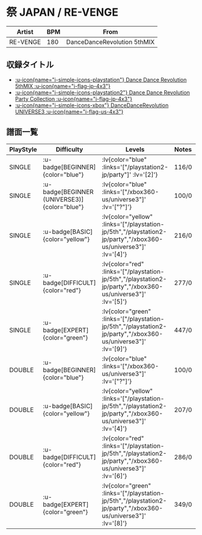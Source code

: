 # 祭 JAPAN / RE-VENGE

|Artist|BPM|From|
|------|---|----|
|RE-VENGE|180|DanceDanceRevolution 5thMIX|

## 収録タイトル

- [ :u-icon{name="i-simple-icons-playstation"} Dance Dance Revolution 5thMIX :u-icon{name="i-flag-jp-4x3"} ](/playstation-jp/5th)
- [ :u-icon{name="i-simple-icons-playstation2"} Dance Dance Revolution Party Collection :u-icon{name="i-flag-jp-4x3"} ](/playstation2-jp/party)
- [ :u-icon{name="i-simple-icons-xbox"} DanceDanceRevolution UNIVERSE3 :u-icon{name="i-flag-us-4x3"} ](/xbox360-us/universe3)

## 譜面一覧

|PlayStyle|Difficulty|Levels|Notes|Movie|
|---------|----------|------|-----|-----|
|SINGLE| :u-badge[BEGINNER]{color="blue"} | :lv{color="blue" :links='["/playstation2-jp/party"]' :lv='[2]'} |116/0||
|SINGLE| :u-badge[BEGINNER (UNIVERSE3)]{color="blue"} | :lv{color="blue" :links='["/xbox360-us/universe3"]' :lv='["?"]'} |100/0||
|SINGLE| :u-badge[BASIC]{color="yellow"} | :lv{color="yellow" :links='["/playstation-jp/5th","/playstation2-jp/party","/xbox360-us/universe3"]' :lv='[4]'} |216/0||
|SINGLE| :u-badge[DIFFICULT]{color="red"} | :lv{color="red" :links='["/playstation-jp/5th","/playstation2-jp/party","/xbox360-us/universe3"]' :lv='[5]'} |277/0||
|SINGLE| :u-badge[EXPERT]{color="green"} | :lv{color="green" :links='["/playstation-jp/5th","/playstation2-jp/party","/xbox360-us/universe3"]' :lv='[9]'} |447/0||
|DOUBLE| :u-badge[BEGINNER]{color="blue"} | :lv{color="blue" :links='["/xbox360-us/universe3"]' :lv='["?"]'} |100/0||
|DOUBLE| :u-badge[BASIC]{color="yellow"} | :lv{color="yellow" :links='["/playstation-jp/5th","/playstation2-jp/party","/xbox360-us/universe3"]' :lv='[4]'} |207/0||
|DOUBLE| :u-badge[DIFFICULT]{color="red"} | :lv{color="red" :links='["/playstation-jp/5th","/playstation2-jp/party","/xbox360-us/universe3"]' :lv='[6]'} |286/0||
|DOUBLE| :u-badge[EXPERT]{color="green"} | :lv{color="green" :links='["/playstation-jp/5th","/playstation2-jp/party","/xbox360-us/universe3"]' :lv='[8]'} |349/0||
